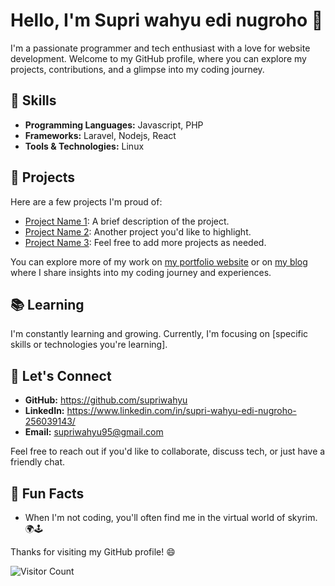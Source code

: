 # Hello, I'm Supri wahyu edi nugroho 👋

I'm a passionate programmer and tech enthusiast with a love for website development. Welcome to my GitHub profile, where you can explore my projects, contributions, and a glimpse into my coding journey.

## 🔧 Skills

- **Programming Languages:** Javascript, PHP
- **Frameworks:** Laravel, Nodejs, React
- **Tools & Technologies:** Linux

## 🚀 Projects

Here are a few projects I'm proud of:

- [Project Name 1](link-to-project-1): A brief description of the project.
- [Project Name 2](link-to-project-2): Another project you'd like to highlight.
- [Project Name 3](link-to-project-3): Feel free to add more projects as needed.

You can explore more of my work on [my portfolio website](link-to-portfolio) or on [my blog](link-to-blog) where I share insights into my coding journey and experiences.

## 📚 Learning

I'm constantly learning and growing. Currently, I'm focusing on [specific skills or technologies you're learning].

## 💬 Let's Connect

- **GitHub:** https://github.com/supriwahyu
- **LinkedIn:** https://www.linkedin.com/in/supri-wahyu-edi-nugroho-256039143/
- **Email:** supriwahyu95@gmail.com

Feel free to reach out if you'd like to collaborate, discuss tech, or just have a friendly chat.

## 🌟 Fun Facts

- When I'm not coding, you'll often find me in the virtual world of skyrim. 🌍🕹️

Thanks for visiting my GitHub profile! 😄

![Visitor Count](https://visitor-badge.laobi.icu/badge?page_id=supriwahyu.supriwahyu)
